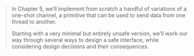 > In Chapter 5, we’ll implement from scratch a handful of variations of a 
> one-shot channel, a primitive that can be used to send data from one thread
> to another.
>
> Starting with a very minimal but entirely unsafe version, we’ll work our way 
> through several ways to design a safe interface, while considering design 
> decisions and their consequences.


